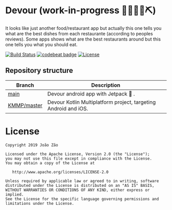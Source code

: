 # Devour (work-in-progress 👷🔧️👷‍♀️⛏)
It looks like just another food/restaurant app but actually this one tells you what are the best dishes from each restaurante (according to peoples reviews). Some apps shows what are the best restaurants around but this one tells you what you should eat.

[![Build Status](https://travis-ci.org/joaobzao/Devour.svg?branch=master)](https://travis-ci.org/joaobzao/Devour)
[![codebeat badge](https://codebeat.co/badges/6d2a3e78-e94e-424e-b6c4-ee99506280a9)](https://codebeat.co/projects/github-com-joaobzao-devour-main)
[![License](https://img.shields.io/badge/License-Apache%202.0-blue.svg)](https://opensource.org/licenses/Apache-2.0)

## Repository structure

| Branch | Description |
| ------------- | ------------- |
| [main](https://github.com/joaobzao/Devour) | Devour android app with Jetpack 🚀 . |
| [KMMP/master](https://github.com/joaobzao/Devour/tree/KMPP/master) | Devour Kotlin Multiplatform project, targeting Android and iOS. |

License
=======

    Copyright 2019 João Zão

    Licensed under the Apache License, Version 2.0 (the "License");
    you may not use this file except in compliance with the License.
    You may obtain a copy of the License at

       http://www.apache.org/licenses/LICENSE-2.0

    Unless required by applicable law or agreed to in writing, software
    distributed under the License is distributed on an "AS IS" BASIS,
    WITHOUT WARRANTIES OR CONDITIONS OF ANY KIND, either express or implied.
    See the License for the specific language governing permissions and
    limitations under the License.

